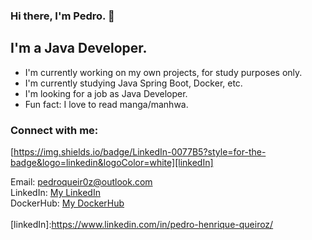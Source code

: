 ### Hi there, I'm Pedro. 👋

## I'm a Java Developer.
- I'm currently working on my own projects, for study purposes only.
- I'm currently studying Java Spring Boot, Docker, etc.
- I'm looking for a job as Java Developer.
- Fun fact: I love to read manga/manhwa.

### Connect with me:

[https://img.shields.io/badge/LinkedIn-0077B5?style=for-the-badge&logo=linkedin&logoColor=white][linkedIn]

Email: pedroqueir0z@outlook.com <br />
LinkedIn: [My LinkedIn](https://www.linkedin.com/in/pedro-henrique-queiroz/)<br />
DockerHub: [My DockerHub](https://hub.docker.com/u/pedroqueiroz1)
<br />
<br />
[linkedIn]:https://www.linkedin.com/in/pedro-henrique-queiroz/
